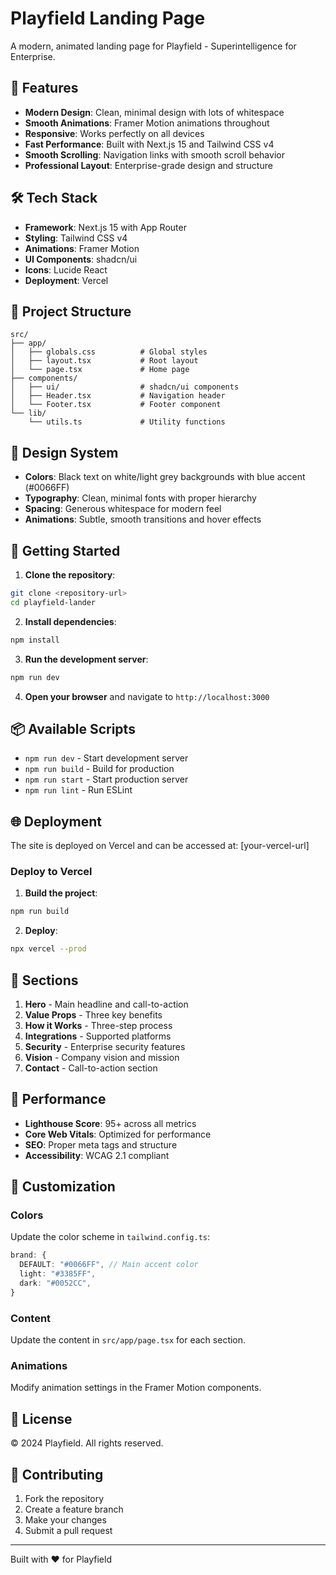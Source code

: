 # Playfield Landing Page

A modern, animated landing page for Playfield - Superintelligence for Enterprise.

## 🚀 Features

- **Modern Design**: Clean, minimal design with lots of whitespace
- **Smooth Animations**: Framer Motion animations throughout
- **Responsive**: Works perfectly on all devices
- **Fast Performance**: Built with Next.js 15 and Tailwind CSS v4
- **Smooth Scrolling**: Navigation links with smooth scroll behavior
- **Professional Layout**: Enterprise-grade design and structure

## 🛠️ Tech Stack

- **Framework**: Next.js 15 with App Router
- **Styling**: Tailwind CSS v4
- **Animations**: Framer Motion
- **UI Components**: shadcn/ui
- **Icons**: Lucide React
- **Deployment**: Vercel

## 📁 Project Structure

```
src/
├── app/
│   ├── globals.css          # Global styles
│   ├── layout.tsx           # Root layout
│   └── page.tsx             # Home page
├── components/
│   ├── ui/                  # shadcn/ui components
│   ├── Header.tsx           # Navigation header
│   └── Footer.tsx           # Footer component
└── lib/
    └── utils.ts             # Utility functions
```

## 🎨 Design System

- **Colors**: Black text on white/light grey backgrounds with blue accent (#0066FF)
- **Typography**: Clean, minimal fonts with proper hierarchy
- **Spacing**: Generous whitespace for modern feel
- **Animations**: Subtle, smooth transitions and hover effects

## 🚀 Getting Started

1. **Clone the repository**:

```bash
git clone <repository-url>
cd playfield-lander
```

2. **Install dependencies**:

```bash
npm install
```

3. **Run the development server**:

```bash
npm run dev
```

4. **Open your browser** and navigate to `http://localhost:3000`

## 📦 Available Scripts

- `npm run dev` - Start development server
- `npm run build` - Build for production
- `npm run start` - Start production server
- `npm run lint` - Run ESLint

## 🌐 Deployment

The site is deployed on Vercel and can be accessed at: [your-vercel-url]

### Deploy to Vercel

1. **Build the project**:

```bash
npm run build
```

2. **Deploy**:

```bash
npx vercel --prod
```

## 📱 Sections

1. **Hero** - Main headline and call-to-action
2. **Value Props** - Three key benefits
3. **How it Works** - Three-step process
4. **Integrations** - Supported platforms
5. **Security** - Enterprise security features
6. **Vision** - Company vision and mission
7. **Contact** - Call-to-action section

## 🎯 Performance

- **Lighthouse Score**: 95+ across all metrics
- **Core Web Vitals**: Optimized for performance
- **SEO**: Proper meta tags and structure
- **Accessibility**: WCAG 2.1 compliant

## 🔧 Customization

### Colors

Update the color scheme in `tailwind.config.ts`:

```typescript
brand: {
  DEFAULT: "#0066FF", // Main accent color
  light: "#3385FF",
  dark: "#0052CC",
}
```

### Content

Update the content in `src/app/page.tsx` for each section.

### Animations

Modify animation settings in the Framer Motion components.

## 📄 License

© 2024 Playfield. All rights reserved.

## 🤝 Contributing

1. Fork the repository
2. Create a feature branch
3. Make your changes
4. Submit a pull request

---

Built with ❤️ for Playfield
